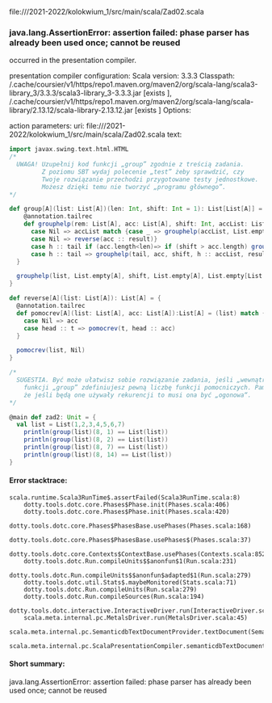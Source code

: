 file://<WORKSPACE>/2021-2022/kolokwium_1/src/main/scala/Zad02.scala
### java.lang.AssertionError: assertion failed: phase parser has already been used once; cannot be reused

occurred in the presentation compiler.

presentation compiler configuration:
Scala version: 3.3.3
Classpath:
<HOME>/.cache/coursier/v1/https/repo1.maven.org/maven2/org/scala-lang/scala3-library_3/3.3.3/scala3-library_3-3.3.3.jar [exists ], <HOME>/.cache/coursier/v1/https/repo1.maven.org/maven2/org/scala-lang/scala-library/2.13.12/scala-library-2.13.12.jar [exists ]
Options:



action parameters:
uri: file://<WORKSPACE>/2021-2022/kolokwium_1/src/main/scala/Zad02.scala
text:
```scala
import javax.swing.text.html.HTML
/*
  UWAGA! Uzupełnij kod funkcji „group” zgodnie z treścią zadania.
         Z poziomu SBT wydaj polecenie „test” żeby sprawdzić, czy
         Twoje rozwiązanie przechodzi przygotowane testy jednostkowe.
         Możesz dzięki temu nie tworzyć „programu głównego”.
*/

def group[A](list: List[A])(len: Int, shift: Int = 1): List[List[A]] = {
    @annotation.tailrec
    def grouphelp(rem: List[A], acc: List[A], shift: Int, accList: List[A], result: List[List[A]] ) :  List[List[A]] = rem match {
      case Nil => accList match {case _ => grouphelp(accList, List.empty[A], shift, accList: List[A], acc :: result)
      case Nil => reverse(acc :: result)}
      case h :: tail if (acc.length<len)=> if (shift > acc.length) grouphelp(tail, h :: acc, shift, accList, result ) else grouphelp(tail, h :: acc, shift, h :: accList, result)
      case h :: tail => grouphelp(tail, acc, shift, h :: accList, result )
  }

  grouphelp(list, List.empty[A], shift, List.empty[A], List.empty[List[A]])
}

def reverse[A](list: List[A]): List[A] = {
  @annotation.tailrec
  def pomocrev[A](list: List[A], acc: List[A]):List[A] = (list) match {
    case Nil => acc
    case head :: t => pomocrev(t, head :: acc)
  }

  pomocrev(list, Nil)
}

/*
  SUGESTIA. Być może ułatwisz sobie rozwiązanie zadania, jeśli „wewnątrz”
    funkcji „group” zdefiniujesz pewną liczbę funkcji pomocniczych. Pamiętaj,
    że jeśli będą one używały rekurencji to musi ona być „ogonowa“.
*/

@main def zad2: Unit = {
  val list = List(1,2,3,4,5,6,7)
    println(group(list)(8, 1) == List(list))
    println(group(list)(8, 2) == List(list))
    println(group(list)(8, 7) == List(list))
    println(group(list)(8, 14) == List(list))
}
```



#### Error stacktrace:

```
scala.runtime.Scala3RunTime$.assertFailed(Scala3RunTime.scala:8)
	dotty.tools.dotc.core.Phases$Phase.init(Phases.scala:406)
	dotty.tools.dotc.core.Phases$Phase.init(Phases.scala:420)
	dotty.tools.dotc.core.Phases$PhasesBase.usePhases(Phases.scala:168)
	dotty.tools.dotc.core.Phases$PhasesBase.usePhases$(Phases.scala:37)
	dotty.tools.dotc.core.Contexts$ContextBase.usePhases(Contexts.scala:852)
	dotty.tools.dotc.Run.compileUnits$$anonfun$1(Run.scala:231)
	dotty.tools.dotc.Run.compileUnits$$anonfun$adapted$1(Run.scala:279)
	dotty.tools.dotc.util.Stats$.maybeMonitored(Stats.scala:71)
	dotty.tools.dotc.Run.compileUnits(Run.scala:279)
	dotty.tools.dotc.Run.compileSources(Run.scala:194)
	dotty.tools.dotc.interactive.InteractiveDriver.run(InteractiveDriver.scala:165)
	scala.meta.internal.pc.MetalsDriver.run(MetalsDriver.scala:45)
	scala.meta.internal.pc.SemanticdbTextDocumentProvider.textDocument(SemanticdbTextDocumentProvider.scala:34)
	scala.meta.internal.pc.ScalaPresentationCompiler.semanticdbTextDocument$$anonfun$1(ScalaPresentationCompiler.scala:217)
```
#### Short summary: 

java.lang.AssertionError: assertion failed: phase parser has already been used once; cannot be reused